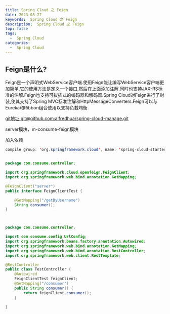 ```yaml
---
title: Spring Cloud 之 Feign
date: 2023-08-27
keywords:  Spring Cloud 之 Feign
description:  Spring Cloud 之 Feign
top: false
tags:
  -  Spring Cloud
categories:
  -  Spring Cloud
---
```

## Feign是什么?

Feign是一个声明式WebService客户端.使用Feign能让编写WebService客户端更加简单,它的使用方法是定义一个接口,然后在上面添加注解,同时也支持JAX-RS标准的注解.Feign也支持可拔插式的编码器和解码器.Spring Cloud对Feign进行了封装,使其支持了Spring MVC标准注解和HttpMessageConverters.Feign可以与Eureka和Ribbon组合使用以支持负载均衡.

[git地址:git@github.com:alfredhua/spring-cloud-manage.git](git@github.com:alfredhua/spring-cloud-manage.git)

server模块，m-consume-feign模块

加入依赖

```java
compile group: 'org.springframework.cloud', name: 'spring-cloud-starter-openfeign', version: '2.2.3.RELEASE'
```

```java

package com.consume.controller;

import org.springframework.cloud.openfeign.FeignClient;
import org.springframework.web.bind.annotation.GetMapping;

@FeignClient("server")
public interface FeignClientTest {

    @GetMapping("/getByUsername")
    String consumer();
}



package com.consume.controller;

import com.consume.config.UrlConfig;
import org.springframework.beans.factory.annotation.Autowired;
import org.springframework.web.bind.annotation.GetMapping;
import org.springframework.web.bind.annotation.RestController;
import org.springframework.web.client.RestTemplate;

@RestController
public class TestController {
    @Autowired
    FeignClientTest feignClient;
    @GetMapping("/consumer")
    public String consumer() {
        return feignClient.consumer();
    }

}



```

